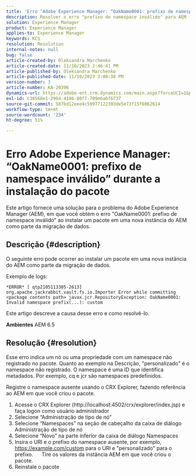 ```yaml
---
title: 'Erro ‘Adobe Experience Manager: “OakName0001: prefixo de namespace inválido” durante a instalação do pacote’'
description: Resolver o erro "prefixo de namespace inválido" para AEM
solution: Experience Manager
product: Experience Manager
applies-to: Experience Manager
keywords: KCS
resolution: Resolution
internal-notes: null
bug: false
article-created-by: Oleksandra Marchenko
article-created-date: 11/10/2023 2:46:41 PM
article-published-by: Oleksandra Marchenko
article-published-date: 11/10/2023 3:00:38 PM
version-number: 3
article-number: KA-20396
dynamics-url: https://adobe-ent.crm.dynamics.com/main.aspx?forceUCI=1&pagetype=entityrecord&etn=knowledgearticle&id=76fa5df0-d77f-ee11-8179-6045bd006149
exl-id: c38568e1-2964-4196-80f7-709e6a6f6737
source-git-commit: 587bd12eee4c59977122393de5e73f15f6062614
workflow-type: tm+mt
source-wordcount: '234'
ht-degree: 51%

---
```


# Erro Adobe Experience Manager: “OakName0001: prefixo de namespace inválido” durante a instalação do pacote


Este artigo fornece uma solução para o problema do Adobe Experience Manager (AEM), em que você obtém o erro &quot;OakName0001: prefixo de namespace inválido&quot; ao instalar um pacote em uma nova instância do AEM como parte da migração de dados.

## Descrição {#description}


O seguinte erro pode ocorrer ao instalar um pacote em uma nova instância do AEM como parte da migração de dados.

Exemplo de logs:


```
*ERROR* [ qtp2105113305-2613]  org.apache.jackrabbit.vault.fs.io.Importer Error while committing <package contents path> javax.jcr.RepositoryException: OakName0001: Invalid namespace prefix(...): custom
```




Este artigo descreve a causa desse erro e como resolvê-lo.

<b>Ambientes</b>
AEM 6.5


## Resolução {#resolution}


Esse erro indica um nó ou uma propriedade com um namespace não registrado no pacote.
Quanto ao exemplo na Descrição, &quot;personalizado&quot; é o namespace não registrado.
O namespace é uma ID que identifica metadados. Por exemplo, cq e jcr são namespaces predefinidos.

Registre o namespace ausente usando o CRX Explorer, fazendo referência ao AEM em que você criou o pacote.

1. Acesse o CRX Explorer (http://localhost:4502/crx/explorer/index.jsp) e faça logon como usuário administrador
2. Selecione “Administração de tipo de nó”
3. Selecione “Namespaces” na seção de cabeçalho da caixa de diálogo Administração de tipo de nó
4. Selecione “Novo” na parte inferior da caixa de diálogo Namespaces
5. Insira o URI e o prefixo do namespace ausente, por exemplo, https://example.com/custom para o URI e &quot;personalizado&quot; para o prefixo.
     Tire os valores da instância AEM em que você criou o pacote.
6. Reinstale o pacote
